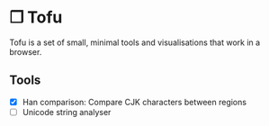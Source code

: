 # ❒ Tofu

Tofu is a set of small, minimal tools and visualisations that work in a browser.

## Tools

- [x] Han comparison: Compare CJK characters between regions
- [ ] Unicode string analyser
